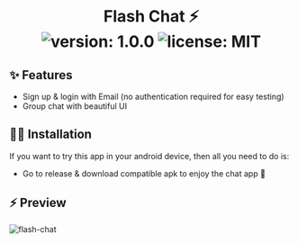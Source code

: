 #

<div align="center">
	<h1>Flash Chat ⚡️<br>
	<img alt="version: 1.0.0" src="https://img.shields.io/badge/version-v1.0.0-blue">
	<img alt="license: MIT" src="https://img.shields.io/badge/license-MIT-red">
	</h1>
</div>

## ✨ Features

- Sign up & login with Email (no authentication required for easy testing)
- Group chat with beautiful UI

## 🐱‍🚀 Installation

If you want to try this app in your android device, then all you need to do is:
- Go to release & download compatible apk to enjoy the chat app 🤞

## ⚡ Preview
![flash-chat](https://user-images.githubusercontent.com/46846821/84565386-341eaa00-ad82-11ea-92ce-dab6d56bbac9.gif)